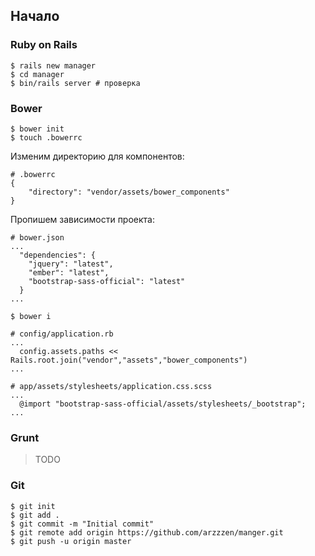 ## Начало
### Ruby on Rails
```
$ rails new manager
$ cd manager
$ bin/rails server # проверка
```
### Bower
```
$ bower init
$ touch .bowerrc
```
Изменим директорию для компонентов:
```
# .bowerrc
{
	"directory": "vendor/assets/bower_components"
}
```
Пропишем зависимости проекта:
```
# bower.json
...
  "dependencies": {
    "jquery": "latest",
    "ember": "latest",
    "bootstrap-sass-official": "latest"
  }
...
```

```
$ bower i
```

```
# config/application.rb
...
  config.assets.paths << Rails.root.join("vendor","assets","bower_components")
...
```

```
# app/assets/stylesheets/application.css.scss
...
  @import "bootstrap-sass-official/assets/stylesheets/_bootstrap";
...
```

### Grunt
> TODO

### Git

```
$ git init
$ git add .
$ git commit -m "Initial commit"
$ git remote add origin https://github.com/arzzzen/manger.git
$ git push -u origin master
```
